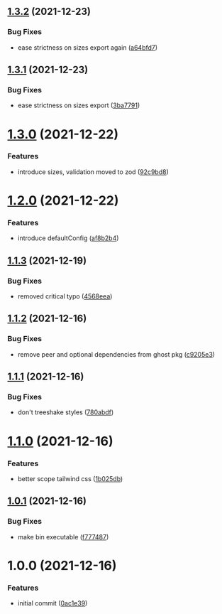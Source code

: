 ## [1.3.2](https://github.com/panels-land/scripts/compare/v1.3.1...v1.3.2) (2021-12-23)


### Bug Fixes

* ease strictness on sizes export again ([a64bfd7](https://github.com/panels-land/scripts/commit/a64bfd75edad43d101169ace1b698b7397a85fc6))

## [1.3.1](https://github.com/panels-land/scripts/compare/v1.3.0...v1.3.1) (2021-12-23)


### Bug Fixes

* ease strictness on sizes export ([3ba7791](https://github.com/panels-land/scripts/commit/3ba77913f5c5e27dfe03abda0887ad89179e1424))

# [1.3.0](https://github.com/panels-land/scripts/compare/v1.2.0...v1.3.0) (2021-12-22)


### Features

* introduce sizes, validation moved to zod ([92c9bd8](https://github.com/panels-land/scripts/commit/92c9bd806d5478aab9fa7c064c6543227c10550f))

# [1.2.0](https://github.com/panels-land/scripts/compare/v1.1.3...v1.2.0) (2021-12-22)


### Features

* introduce defaultConfig ([af8b2b4](https://github.com/panels-land/scripts/commit/af8b2b43a5711ecd0e0b9f5fc5e4a1422fef9ece))

## [1.1.3](https://github.com/panels-land/scripts/compare/v1.1.2...v1.1.3) (2021-12-19)


### Bug Fixes

* removed critical typo ([4568eea](https://github.com/panels-land/scripts/commit/4568eea8bc7d3d46c53d81c4b4782218f8dc9453))

## [1.1.2](https://github.com/panels-land/scripts/compare/v1.1.1...v1.1.2) (2021-12-16)


### Bug Fixes

* remove peer and optional dependencies from ghost pkg ([c9205e3](https://github.com/panels-land/scripts/commit/c9205e384b1889bc7b73a1094815a2e5c891460e))

## [1.1.1](https://github.com/panels-land/scripts/compare/v1.1.0...v1.1.1) (2021-12-16)


### Bug Fixes

* don't treeshake styles ([780abdf](https://github.com/panels-land/scripts/commit/780abdf0fcc651e711e198949f886a9ae11f0205))

# [1.1.0](https://github.com/panels-land/scripts/compare/v1.0.1...v1.1.0) (2021-12-16)


### Features

* better scope tailwind css ([1b025db](https://github.com/panels-land/scripts/commit/1b025db041846301bfa40fd6500395d5dde9f593))

## [1.0.1](https://github.com/panels-land/scripts/compare/v1.0.0...v1.0.1) (2021-12-16)


### Bug Fixes

* make bin executable ([f777487](https://github.com/panels-land/scripts/commit/f777487905ddf9635938754e1bf759a1fdc156a6))

# 1.0.0 (2021-12-16)


### Features

* initial commit ([0ac1e39](https://github.com/panels-land/scripts/commit/0ac1e397970cf4a539e8759e49d9daa676f4dbea))
